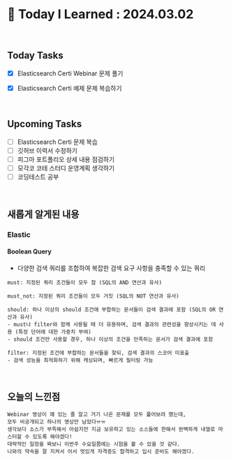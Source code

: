 # 📌 Today I Learned : 2024.03.02

<br>

## Today Tasks

- [x]  Elasticsearch Certi Webinar 문제 풀기
- [x]  Elasticsearch Certi 예제 문제 복습하기


<br>

## Upcoming Tasks

- [ ]  Elasticsearch Certi 문제 복습
- [ ]  깃허브 이력서 수정하기
- [ ]  피그마 포트폴리오 상세 내용 점검하기
- [ ]  모각코 코테 스터디 운영계획 생각하기
- [ ]  코딩테스트 공부

<br>

## 새롭게 알게된 내용

### Elastic

#### Boolean Query
- 다양한 검색 쿼리를 조합하여 복잡한 검색 요구 사항을 충족할 수 있는 쿼리

```
must: 지정된 쿼리 조건들이 모두 참 (SQL의 AND 연산과 유사)

must_not: 지정된 쿼리 조건들이 모두 거짓 (SQL의 NOT 연산과 유사)

should: 하나 이상의 should 조건에 부합하는 문서들이 검색 결과에 포함 (SQL의 OR 연산과 유사)
- must나 filter와 함께 사용될 때 더 유용하며, 검색 결과의 관련성을 향상시키는 데 사용 (특정 단어에 대한 가중치 부여)
- should 조건만 사용할 경우, 하나 이상의 조건을 만족하는 문서가 검색 결과에 포함

filter: 지정된 조건에 부합하는 문서들을 찾되, 검색 결과의 스코어 미표출
- 검색 성능을 최적화하기 위해 캐싱되며, 빠르게 필터링 가능

```

<br>

## 오늘의 느낀점
```
Webinar 영상이 꽤 있는 줄 알고 거기 나온 문제를 모두 풀어보려 했는데,
모두 비공개되고 하나의 영상만 남았다ㅠㅠ
생각보다 소스가 부족해서 아쉽지만 지금 보유하고 있는 소스들에 한해서 완벽하게 내껄로 마스터할 수 있도록 해야겠다!
대략적인 일정을 짜보니 이번주 수요일쯤에는 시험을 볼 수 있을 것 같다.
나와의 약속을 잘 지켜서 어서 멋있게 자격증도 합격하고 입시 준비도 해야겠다.

```
